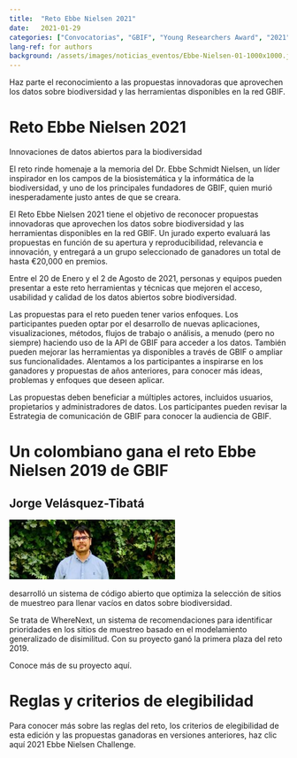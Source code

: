```yaml
---
title:  "Reto Ebbe Nielsen 2021"
date:   2021-01-29
categories: ["Convocatorias", "GBIF", "Young Researchers Award", "2021"]
lang-ref: for authors
background: /assets/images/noticias_eventos/Ebbe-Nielsen-01-1000x1000.jpg
---
```


Haz parte el reconocimiento a las propuestas innovadoras que aprovechen los datos sobre biodiversidad y las herramientas disponibles en la red GBIF.

# Reto Ebbe Nielsen 2021

Innovaciones de datos abiertos para la biodiversidad

El reto rinde homenaje a la memoria del Dr. Ebbe Schmidt Nielsen, un líder inspirador en los campos de la biosistemática y la informática de la biodiversidad, y uno de los principales fundadores de GBIF, quien murió inesperadamente justo antes de que se creara.

El Reto Ebbe Nielsen 2021 tiene el objetivo de reconocer propuestas innovadoras que aprovechen los datos sobre biodiversidad y las herramientas  disponibles en la red GBIF. Un jurado experto evaluará las propuestas en función de su apertura y reproducibilidad, relevancia e innovación, y entregará a un grupo seleccionado de ganadores un total de hasta €20,000 en premios.

Entre el 20 de Enero y el 2 de Agosto de 2021, personas y equipos pueden presentar a este reto herramientas y técnicas que mejoren el acceso, usabilidad y calidad de los datos abiertos sobre biodiversidad.

Las propuestas para el reto pueden tener varios enfoques. Los participantes pueden optar por el desarrollo de nuevas aplicaciones, visualizaciones, métodos, flujos de trabajo o análisis, a menudo (pero no siempre) haciendo uso de la API de GBIF para acceder a los datos. También pueden mejorar las herramientas ya disponibles a través de GBIF o ampliar sus funcionalidades. Alentamos a los participantes a inspirarse en los ganadores y propuestas de años anteriores, para conocer más ideas, problemas y enfoques que deseen aplicar.

Las propuestas deben beneficiar a múltiples actores, incluidos usuarios, propietarios y administradores de datos. Los participantes pueden revisar la Estrategia de comunicación de GBIF para conocer la audiencia de GBIF.

# Un colombiano gana el reto Ebbe Nielsen 2019 de GBIF

## Jorge Velásquez-Tibatá
![My helpful screenshot](/assets/images/noticias_eventos/jorge.jpg)

desarrolló un sistema de código abierto que optimiza la selección de sitios de muestreo para llenar vacíos en datos sobre biodiversidad.

Se trata de WhereNext, un sistema de recomendaciones para identificar prioridades en los sitios de muestreo basado en el modelamiento generalizado de disimilitud. Con su proyecto ganó la primera plaza del reto 2019.

Conoce más de su proyecto aquí.

# Reglas y criterios de elegibilidad

Para conocer más sobre las reglas del reto, los criterios de elegibilidad de esta edición  y las propuestas ganadoras en versiones anteriores, haz clic aquí 2021 Ebbe Nielsen Challenge.
